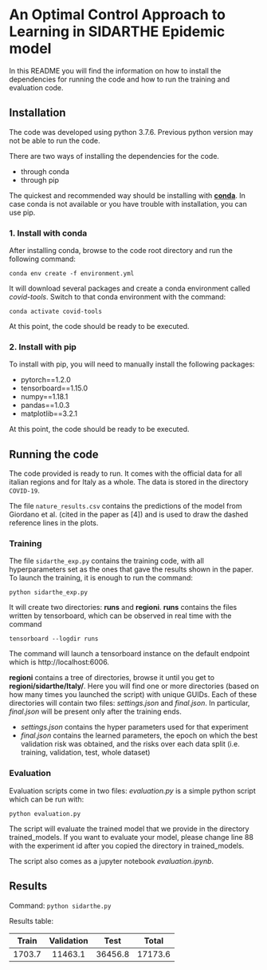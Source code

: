 # An Optimal Control Approach to Learning in SIDARTHE Epidemic model

In this README you will find the information on how to install the dependencies for running the code and how to run the training and evaluation code.

## Installation

The code was developed using python 3.7.6. Previous python version may not be able to run the code.

There are two ways of installing the dependencies for the code.
* through conda
* through pip

The quickest and recommended way should be installing with [__conda__](https://docs.conda.io/en/latest/). In case conda is not available or you have trouble with installation, you can use pip.


### 1. Install with conda

After installing conda, browse to the code root directory and run the following command:  

`conda env create -f environment.yml`

It will download several packages and create a conda environment called *covid-tools*. Switch to that conda environment with the command:  

`conda activate covid-tools`

At this point, the code should be ready to be executed.

### 2. Install with pip
To install with pip, you will need to manually install the following packages:

* pytorch==1.2.0
* tensorboard==1.15.0
* numpy==1.18.1
* pandas==1.0.3
* matplotlib==3.2.1

At this point, the code should be ready to be executed.

## Running the code

The code provided is ready to run. It comes with the official data for all italian regions and for Italy as a whole. The data is stored in the directory `COVID-19`.

The file `nature_results.csv` contains the predictions of the model from Giordano et al. (cited in the paper as [4]) and is used to draw the dashed reference lines in the plots. 

### Training 

The file `sidarthe_exp.py` contains the training code, with all hyperparameters set as the ones that gave the results shown in the paper. To launch the training, it is enough to run the command:

`python sidarthe_exp.py`

It will create two directories: **runs** and **regioni**. **runs** contains the files written by tensorboard, which can be observed in real time with the command 

`tensorboard --logdir runs`

The command will launch a tensorboard instance on the default endpoint which is http://localhost:6006.

**regioni** contains a tree of directories, browse it until you get to **regioni/sidarthe/Italy/**. Here you will find one or more directories (based on how many times you launched the script) with unique GUIDs. Each of these directories will contain two files: *settings.json* and *final.json*. In particular, *final.json* will be present only after the training ends. 

* *settings.json* contains the hyper parameters used for that experiment
* *final.json* contains the learned parameters, the epoch on which the best validation risk was obtained, and the risks over each data split (i.e. training, validation, test, whole dataset)

### Evaluation

Evaluation scripts come in two files: *evaluation.py* is a simple python script which can be run with: 

`python evaluation.py`

The script will evaluate the trained model that we provide in the directory trained_models. If you want to evaluate your model, please change line 88 with the experiment id after you copied the directory in trained_models.

The script also comes as a jupyter notebook *evaluation.ipynb*.


## Results

Command: `python sidarthe.py`

Results table:

|   Train   |  Validation  |  Test   |  Total  |
| :-------: | :----------: | :-----: | :-----: |
| 1703.7    |    11463.1   | 36456.8 | 17173.6 |